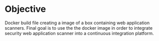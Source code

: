 # Objective

Docker build file creating a image of a box containing web application scanners. 
Final goal is to use the the docker image in order to integrate security web application scanner into a continuous integration platform.


